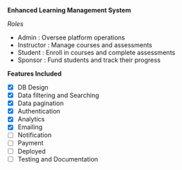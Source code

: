 __Enhanced Learning Management System__

_Roles_
- Admin : Oversee platform operations
- Instructor : Manage courses and assessments
- Student : Enroll in courses and complete assessments
- Sponsor : Fund students and track their progress


__Features Included__

- [x] DB Design
- [x] Data filtering and Searching
- [x] Data pagination
- [x] Authentication
- [x] Analytics
- [x] Emailing
- [ ] Notification
- [ ] Payment 
- [ ] Deployed
- [ ] Testing and Documentation
